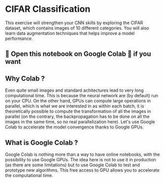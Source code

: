 # CIFAR Classification
This exercise will strengthen your CNN skills by exploring the CIFAR dataset, which contains images of 10 different categories. You will also learn data augmentation techniques that helps improve a model performance.

## 🚨 Open this notebook on Google Colab 🚨  if you want


## Why Colab ?
Even quite small images and standard achitectures lead to very long computational time. This is because the neural network are (by default) run on your CPU. On the other hand, GPUs can compute large operations in parallel, which is what we are interested in as within each batch, it is theoretically possible to compute the transformation of all the images in parallel (on the contrary, the backpropagation has to be done on all the images in the same time, so no real parallelization here). Let's use Google Colab to accelerate the model convergence thanks to Google GPUs.

## What is Google Colab ?

Google Colab is nothing more than a way to have online notebooks, with the possibility to use Google GPUs. The idea here is not to use it in production (as there are some limitations) but to use Google Colab to test and prototype new algorithms. This free access to GPU allows you to accelerate the computational time. 

